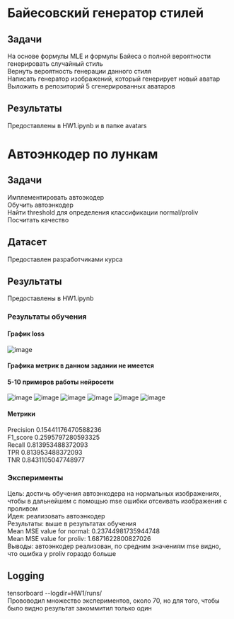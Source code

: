 # Байесовский генератор стилей
## Задачи  
На основе формулы MLE и формулы Байеса о полной вероятности генерировать случайный стиль  
Вернуть вероятность генерации данного стиля  
Написать генератор изображений, который генерирует новый аватар  
Выложить в репозиторий 5 сгенерированных аватаров  
## Результаты
Предоставлены в HW1.ipynb и в папке avatars  
# Автоэнкодер по лункам
## Задачи
Имплементировать автоэкодер  
Обучить автоэнкодер  
Найти threshold для определения классификации normal/proliv  
Посчитать качество  
## Датасет
Предоставлен разработчиками курса  
## Результаты
Предоставлены в HW1.ipynb  
### Результаты обучения
#### График loss
![image](https://github.com/BekusovMikhail/deep_generative_models/assets/63633043/8f97f312-4617-4f4e-be83-b2909fdb707c)
#### Графика метрик в данном задании не имеется
#### 5-10 примеров работы нейросети
![image](https://github.com/BekusovMikhail/deep_generative_models/assets/63633043/969c83c7-6f97-4b86-a611-f5d7d60301db)
![image](https://github.com/BekusovMikhail/deep_generative_models/assets/63633043/75a16848-1c74-44bc-969c-82e2a3e8ee4f)
![image](https://github.com/BekusovMikhail/deep_generative_models/assets/63633043/d9f8ca95-9c45-445e-84fd-4d53214750a7)
![image](https://github.com/BekusovMikhail/deep_generative_models/assets/63633043/34d07c14-1fbc-4e74-8cb8-88382c51039f)
![image](https://github.com/BekusovMikhail/deep_generative_models/assets/63633043/aff15718-fe6d-4d9e-b9d3-2304cae4ac99)
![image](https://github.com/BekusovMikhail/deep_generative_models/assets/63633043/16029077-9e4e-4e01-91b7-b0354fb0880f)
#### Метрики
Precision 0.15441176470588236  
F1_score 0.2595797280593325  
Recall 0.813953488372093  
TPR 0.813953488372093  
TNR 0.8431105047748977  
### Эксперименты
Цель: достичь обучения автоэнкодера на нормальных изображениях, чтобы в дальнейшем с помощью mse ошибки отсеивать изображения с проливом  
Идея: реализовать автоэнкодер  
Результаты: выше в результатах обучения  
Mean MSE value for normal: 0.23744981735944748  
Mean MSE value for proliv: 1.6871622800827026  
Выводы: автоэнкодер реализован, по средним значениям mse видно, что ошибка у proliv гораздо больше  
## Logging
tensorboard --logdir=HW1/runs/  
Прововодил множество экспериментов, около 70, но для того, чтобы было видно результат закоммитил только один
